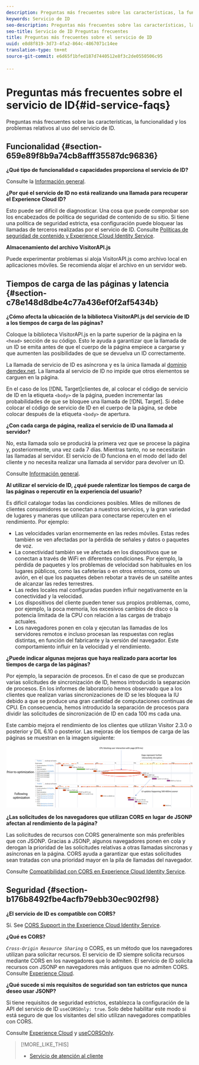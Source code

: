 ```yaml
---
description: Preguntas más frecuentes sobre las características, la funcionalidad y los problemas relativos al uso del servicio de ID.
keywords: Servicio de ID
seo-description: Preguntas más frecuentes sobre las características, la funcionalidad y los problemas relativos al uso del servicio de ID.
seo-title: Servicio de ID Preguntas frecuentes
title: Preguntas más frecuentes sobre el servicio de ID
uuid: e8d8f819-3d73-4fa2-864c-4867071c14ee
translation-type: tm+mt
source-git-commit: e6d65f1bfed187d7440512e8f3c2de0550506c95

---
```



# Preguntas más frecuentes sobre el servicio de ID{#id-service-faqs}

Preguntas más frecuentes sobre las características, la funcionalidad y los problemas relativos al uso del servicio de ID.

## Funcionalidad {#section-659e89f8b9a74cb8afff35587dc96836}

**¿Qué tipo de funcionalidad o capacidades proporciona el servicio de ID?**

Consulte la [Información general](../introduction/overview.md).

**¿Por qué el servicio de ID no está realizando una llamada para recuperar el Experience Cloud ID?**

Esto puede ser difícil de diagnosticar. Una cosa que puede comprobar son los encabezados de política de seguridad de contenido de su sitio. Si tiene una política de seguridad estricta, esa configuración puede bloquear las llamadas de terceros realizadas por el servicio de ID. Consulte [Políticas de seguridad de contenido y Experience Cloud Identity Service](../reference/csp.md#concept-968c423a7392479db0a0d821ae9783e3).

**Almacenamiento del archivo VisitorAPI.js**

Puede experimentar problemas si aloja VisitorAPI.js como archivo local en aplicaciones móviles. Se recomienda alojar el archivo en un servidor web.

## Tiempos de carga de las páginas y latencia {#section-c78e148d8dbe4c77a436ef0f2af5434b}

**¿Cómo afecta la ubicación de la biblioteca VisitorAPI.js del servicio de ID a los tiempos de carga de las páginas?**

Coloque la biblioteca VisitorAPI.js en la parte superior de la página en la `<head>` sección de su código. Esto le ayuda a garantizar que la llamada de un ID se emita antes de que el cuerpo de la página empiece a cargarse y que aumenten las posibilidades de que se devuelva un ID correctamente.

La llamada de servicio de ID es asíncrona y es la única llamada al [dominio demdex.net](https://marketing.adobe.com/resources/help/en_US/aam/demdex-calls.html). La llamada al servicio de ID no impide que otros elementos se carguen en la página.

En el caso de los [!DNL Target]clientes de, al colocar el código de servicio de ID en la etiqueta `<body>` de la página, pueden incrementar las probabilidades de que se bloquee una llamada de [!DNL Target]. Si debe colocar el código de servicio de ID en el cuerpo de la página, se debe colocar después de la etiqueta `<body>` de apertura.

**¿Con cada carga de página, realiza el servicio de ID una llamada al servidor?**

No, esta llamada solo se producirá la primera vez que se procese la página y, posteriormente, una vez cada 7 días. Mientras tanto, no se necesitarán las llamadas al servidor. El servicio de ID funciona en el modo del lado del cliente y no necesita realizar una llamada al servidor para devolver un ID.

Consulte [Información general](../introduction/overview.md).

**Al utilizar el servicio de ID, ¿qué puede ralentizar los tiempos de carga de las páginas o repercutir en la experiencia del usuario?**

Es difícil catalogar todas las condiciones posibles. Miles de millones de clientes consumidores se conectan a nuestros servicios, y la gran variedad de lugares y maneras que utilizan para conectarse repercuten en el rendimiento. Por ejemplo:

* Las velocidades varían enormemente en las redes móviles. Estas redes también se ven afectadas por la pérdida de señales y datos o paquetes de voz.
* La conectividad también se ve afectada en los dispositivos que se conectan a través de WiFi en diferentes condiciones. Por ejemplo, la pérdida de paquetes y los problemas de velocidad son habituales en los lugares públicos, como las cafeterías o en otros entornos, como un avión, en el que los paquetes deben rebotar a través de un satélite antes de alcanzar las redes terrestres.
* Las redes locales mal configuradas pueden influir negativamente en la conectividad y la velocidad.
* Los dispositivos del cliente pueden tener sus propios problemas, como, por ejemplo, la poca memoria, los excesivos cambios de disco o la potencia limitada de la CPU con relación a las cargas de trabajo actuales.
* Los navegadores ponen en cola y ejecutan las llamadas de los servidores remotos e incluso procesan las respuestas con reglas distintas, en función del fabricante y la versión del navegador. Este comportamiento influir en la velocidad y el rendimiento.

**¿Puede indicar algunas mejoras que haya realizado para acortar los tiempos de carga de las páginas?**

Por ejemplo, la separación de procesos. En el caso de que se produzcan varias solicitudes de sincronización de ID, hemos introducido la separación de procesos. En los informes de laboratorio hemos observado que a los clientes que realizan varias sincronizaciones de ID se les bloquea la IU debido a que se produce una gran cantidad de computaciones continuas de CPU. En consecuencia, hemos introducido la separación de procesos para dividir las solicitudes de sincronización de ID en cada 100 ms cada una.

Este cambio mejora el rendimiento de los clientes que utilizan Visitor 2.3.0 o posterior y DIL 6.10 o posterior. Las mejoras de los tiempos de carga de las páginas se muestran en la imagen siguiente:

![](assets/id_sync_improvements_copy.png)

**¿Las solicitudes de los navegadores que utilizan CORS en lugar de JSONP afectan al rendimiento de la página?**

Las solicitudes de recursos con CORS generalmente son más preferibles que con JSONP. Gracias a JSONP, algunos navegadores ponen en cola y derogan la prioridad de las solicitudes relativas a otras llamadas síncronas y asíncronas en la página. CORS ayuda a garantizar que estas solicitudes sean tratadas con una prioridad mayor en la pila de llamadas del navegador.

Consulte [Compatibilidad con CORS en Experience Cloud Identity Service](../reference/cors.md#concept-6c280446990d46d88ba9da15d2dcc758).

## Seguridad {#section-b176b8492fbe4acfb79ebb30ec902f98}

**¿El servicio de ID es compatible con CORS?**

Sí. See [CORS Support in the Experience Cloud Identity Service](../reference/cors.md#concept-6c280446990d46d88ba9da15d2dcc758).

**¿Qué es CORS?**

*`Cross-Origin Resource Sharing`* o CORS, es un método que los navegadores utilizan para solicitar recursos. El servicio de ID siempre solicita recursos mediante CORS en los navegadores que lo admiten. El servicio de ID solicita recursos con JSONP en navegadores más antiguos que no admiten CORS. Consulte [Experience Cloud](../reference/cors.md#concept-6c280446990d46d88ba9da15d2dcc758).

**¿Qué sucede si mis requisitos de seguridad son tan estrictos que nunca deseo usar JSONP?**

Si tiene requisitos de seguridad estrictos, establezca la configuración de la API del servicio de ID `useCORSOnly: true`. Solo debe habilitar este modo si está seguro de que los visitantes del sitio utilizan navegadores compatibles con CORS.

Consulte [Experience Cloud](../reference/cors.md#concept-6c280446990d46d88ba9da15d2dcc758) y [useCORSOnly](../library/function-vars/use-cors-only.md#reference-8a9a143d838b48d6b23329b84b13e1fa).

>[!MORE_LIKE_THIS]
>
>* [Servicio de atención al cliente](https://helpx.adobe.com/marketing-cloud/contact-support.html)

